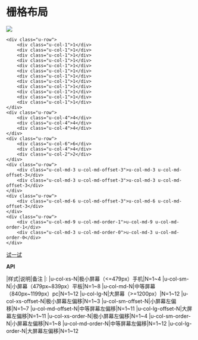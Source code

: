 
# 栅格布局

![](../../static/plugins/img/gridlayout.png)

	<div class="u-row">
	    <div class="u-col-1">1</div>
	    <div class="u-col-1">1</div>
	    <div class="u-col-1">1</div>
	    <div class="u-col-1">1</div>
	    <div class="u-col-1">1</div>
	    <div class="u-col-1">1</div>
	    <div class="u-col-1">1</div>
	    <div class="u-col-1">1</div>
	    <div class="u-col-1">1</div>
	    <div class="u-col-1">1</div>
	    <div class="u-col-1">1</div>
	    <div class="u-col-1">1</div>
	</div>
	<div class="u-row">
	    <div class="u-col-4">4</div>
	    <div class="u-col-4">4</div>
	    <div class="u-col-4">4</div>
	</div>
	<div class="u-row">
	    <div class="u-col-6">6</div>
	    <div class="u-col-4">4</div>
	    <div class="u-col-2">2</div>
	</div>
	<div class="u-row">
		<div class="u-col-md-3 u-col-md-offset-3">u-col-md-3 u-col-md-offset-3</div>
		<div class="u-col-md-3 u-col-md-offset-3">u-col-md-3 u-col-md-offset-3</div>
	</div>
	<div class="u-row">
		<div class="u-col-md-6 u-col-md-offset-3">u-col-md-6 u-col-md-offset-3</div>
	</div>
	<div class="u-row">
		<div class="u-col-md-9 u-col-md-order-1">u-col-md-9 u-col-md-order-1</div>
		<div class="u-col-md-3 u-col-md-order-0">u-col-md-3 u-col-md-order-0</div>
	</div>


[试一试](http://iuap.yonyou.com/fe/demo/#/demos/forms/layout/response "试一试")

**API**

|样式|说明|备注
|:
|u-col-xs-N|极小屏幕（<=479px）手机|N=1~4
|u-col-sm-N|小屏幕（479px~839px）平板|N=1~8
|u-col-md-N|中等屏幕（840px~1199px）pc|N=1~12
|u-col-lg-N|大屏幕（>=1200px）|N=1~12
|u-col-xs-offset-N|极小屏幕左偏移|N=1~3
|u-col-sm-offset-N|小屏幕左偏移|N=1~7
|u-col-md-offset-N|中等屏幕左偏移|N=1~11
|u-col-lg-offset-N|大屏幕左偏移|N=1~11
|u-col-xs-order-N|极小屏幕左偏移|N=1~4
|u-col-sm-order-N|小屏幕左偏移|N=1~8
|u-col-md-order-N|中等屏幕左偏移|N=1~12
|u-col-lg-order-N|大屏幕左偏移|N=1~12









